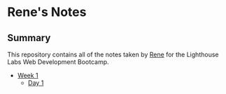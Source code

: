 # Rene's Notes

## Summary

This repository contains all of the notes taken by [Rene](https://github.com/renemroger) for the Lighthouse Labs Web Development Bootcamp.

* [Week 1](/Week_1)
  * [Day 1](/Week_1/Day_1)